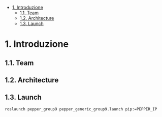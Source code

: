 - [1. Introduzione](#1-introduzione)
  - [1.1. Team](#11-team)
  - [1.2. Architecture](#12-architecture)
  - [1.3. Launch](#13-launch)

# 1. Introduzione

## 1.1. Team

## 1.2. Architecture

## 1.3. Launch
    roslaunch pepper_group9 pepper_generic_group9.launch pip:=PEPPER_IP